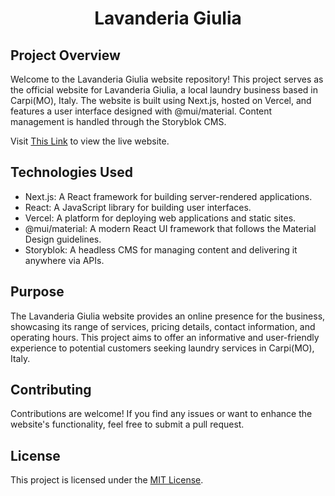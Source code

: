 <h1 align='center'>Lavanderia Giulia</h1>

## Project Overview

Welcome to the Lavanderia Giulia website repository! This project serves as the official website for Lavanderia Giulia, a local laundry business based in Carpi(MO), Italy. The website is built using Next.js, hosted on Vercel, and features a user interface designed with @mui/material. Content management is handled through the Storyblok CMS.

Visit [This Link]('https://lavanderia-giulia.vercel.app') to view the live website.

## Technologies Used

- Next.js: A React framework for building server-rendered applications.
- React: A JavaScript library for building user interfaces.
- Vercel: A platform for deploying web applications and static sites.
- @mui/material: A modern React UI framework that follows the Material Design guidelines.
- Storyblok: A headless CMS for managing content and delivering it anywhere via APIs.

## Purpose

The Lavanderia Giulia website provides an online presence for the business, showcasing its range of services, pricing details, contact information, and operating hours. This project aims to offer an informative and user-friendly experience to potential customers seeking laundry services in Carpi(MO), Italy.

## Contributing

Contributions are welcome! If you find any issues or want to enhance the website's functionality, feel free to submit a pull request.

## License

This project is licensed under the [MIT License]('./LICENSE.md').
